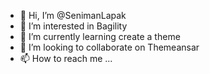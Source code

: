 - 👋 Hi, I’m @SenimanLapak
- 👀 I’m interested in Bagility
- 🌱 I’m currently learning create a theme
- 💞️ I’m looking to collaborate on Themeansar
- 📫 How to reach me ...

<!---
SenimanLapak/SenimanLapak is a ✨ special ✨ repository because its `README.md` (this file) appears on your GitHub profile.
You can click the Preview link to take a look at your changes.
--->
